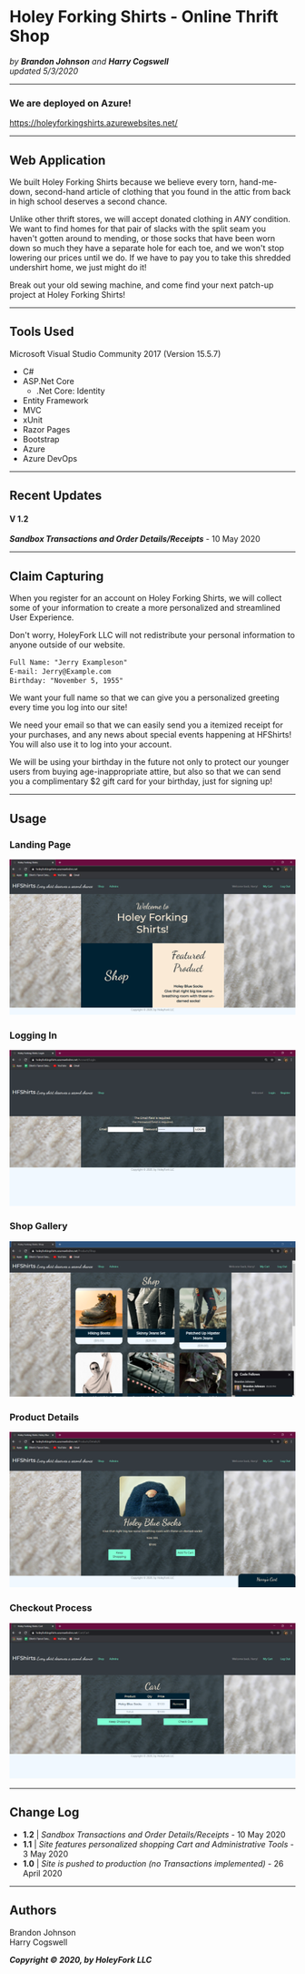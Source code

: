 # Holey Forking Shirts - Online Thrift Shop
*by **Brandon Johnson** and **Harry Cogswell***  
*updated 5/3/2020*

---

### We are deployed on Azure!

https://holeyforkingshirts.azurewebsites.net/

---
## Web Application
We built Holey Forking Shirts because we believe every torn, hand-me-down, second-hand article of clothing that you found in the attic from back in high school deserves a second chance.  

Unlike other thrift stores, we will accept donated clothing in *ANY* condition. We want to find homes for that pair of slacks with the split seam you haven't gotten around to mending, or those socks that have been worn down so much they have a separate hole for each toe, and we won't stop lowering our prices until we do. If we have to pay you to take this shredded undershirt home, we just might do it!  

Break out your old sewing machine, and come find your next patch-up project at Holey Forking Shirts!

---

## Tools Used
Microsoft Visual Studio Community 2017 (Version 15.5.7)

- C#
- ASP.Net Core
   - .Net Core: Identity
- Entity Framework
- MVC
- xUnit
- Razor Pages
- Bootstrap
- Azure
- Azure DevOps

---

## Recent Updates

#### V 1.2
__*Sandbox Transactions and Order Details/Receipts*__ - 10 May 2020

---

## Claim Capturing

When you register for an account on Holey Forking Shirts, we will collect some of your information to create a more personalized and streamlined User Experience. 

Don't worry, HoleyFork LLC will not redistribute your personal information to anyone outside of our website.

```
Full Name: "Jerry Exampleson"
E-mail: Jerry@Example.com
Birthday: "November 5, 1955"
```
We want your full name so that we can give you a personalized greeting every time you log into our site!  

We need your email so that we can easily send you a itemized receipt for your purchases, 
and any news about special events happening at HFShirts! You will also use it to log into your account.  

We will be using your birthday in the future not only to protect our younger users from buying age-inappropriate 
attire, but also so that we can send you a complimentary $2 gift card for your birthday, just for signing up!  

---

## Usage

### Landing Page
![Landing Page](/assets/landingpage.PNG)

### Logging In
![Logging In](/assets/loginpage.PNG)

### Shop Gallery
![Shop Gallery](/assets/shoppage.PNG)

### Product Details
![Product Details](/assets/detailspage.PNG)

### Checkout Process
![Logging In](/assets/checkout.PNG)


---

## Change Log
- **1.2** | *Sandbox Transactions and Order Details/Receipts* - 10 May 2020
- **1.1** | *Site features personalized shopping Cart and Administrative Tools* - 3 May 2020
- **1.0** | *Site is pushed to production (no Transactions implemented)*  - 26 April 2020

---

## Authors
Brandon Johnson  
Harry Cogswell  



***Copyright © 2020, by HoleyFork LLC***
